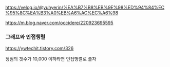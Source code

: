 https://velog.io/@yuhyerin/%EA%B7%B8%EB%9E%98%ED%94%84%EC%95%8C%EA%B3%A0%EB%A6%AC%EC%A6%98


https://m.blog.naver.com/occidere/220923695595



### 그래프와 인접행렬
https://ywtechit.tistory.com/326

정점의 갯수가 10,000 이하라면 인접행렬로 풀자
